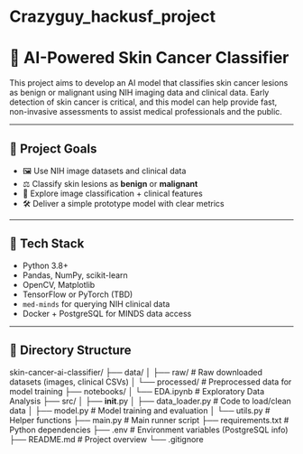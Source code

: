 # Crazyguy_hackusf_project

# 🧠 AI-Powered Skin Cancer Classifier

This project aims to develop an AI model that classifies skin cancer lesions as benign or malignant using NIH imaging data and clinical data. Early detection of skin cancer is critical, and this model can help provide fast, non-invasive assessments to assist medical professionals and the public.

---

## 🚀 Project Goals

- 🖼️ Use NIH image datasets and clinical data
- ⚖️ Classify skin lesions as **benign** or **malignant**
- 🧪 Explore image classification + clinical features
- 🛠️ Deliver a simple prototype model with clear metrics

---

## 🧰 Tech Stack

- Python 3.8+
- Pandas, NumPy, scikit-learn
- OpenCV, Matplotlib
- TensorFlow or PyTorch (TBD)
- `med-minds` for querying NIH clinical data
- Docker + PostgreSQL for MINDS data access

---

## 📁 Directory Structure

skin-cancer-ai-classifier/
├── data/
│   ├── raw/                  # Raw downloaded datasets (images, clinical CSVs)
│   └── processed/            # Preprocessed data for model training
├── notebooks/
│   └── EDA.ipynb             # Exploratory Data Analysis
├── src/
│   ├── __init__.py
│   ├── data_loader.py        # Code to load/clean data
│   ├── model.py              # Model training and evaluation
│   └── utils.py              # Helper functions
├── main.py                   # Main runner script
├── requirements.txt          # Python dependencies
├── .env                      # Environment variables (PostgreSQL info)
├── README.md                 # Project overview
└── .gitignore


